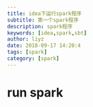 ```yaml
---
title: idea下运行spark程序
subtitle: 第一个spark程序
description: spark程序 
keywords: [idea,spark,sbt]
author: liyz
date: 2018-09-17 14:20:4
tags: [spark]
category: [spark]
---
```

# run spark







